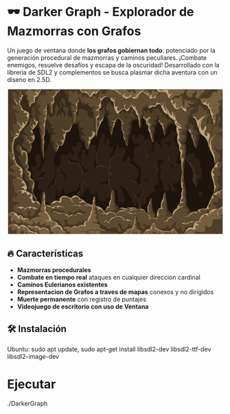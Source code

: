 # 🕶️ Darker Graph - Explorador de Mazmorras con Grafos


Un juego de ventana donde **los grafos gobiernan todo**: potenciado por la generación procedural de mazmorras y caminos peculiares. ¡Combate enemigos, resuelve desafíos y escapa de la oscuridad! Desarrollado con la libreria de SDL2 y complementos se busca plasmar dicha aventura con un diseno en 2.5D.

<p align="center">
  <img src="assets/screenshots/caveBack.jpg" width="500">
</p>

## 🔥 Características
- **Mazmorras procedurales** 
- **Combate en tiempo real** ataques en cualquier direccion cardinal
- **Caminos Eulerianos existentes**
- **Representacion de Grafos a traves de mapas** conexos y no dirigidos
- **Muerte permanente** con registro de puntajes
- **Videojuego de escritorio con uso de Ventana**

## 🛠️ Instalación
Ubuntu: sudo apt update, 
sudo apt-get install libsdl2-dev libsdl2-ttf-dev libsdl2-image-dev

# Ejecutar
./DarkerGraph


